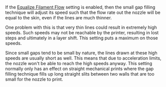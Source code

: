 If the [Equalize Filament Flow](speed_equalize_flow_enabled.md) setting is enabled, then the small gap filling technique will adjust its speed such that the flow rate out the nozzle will be equal to the skin, even if the lines are much thinner.

One problem with this is that very thin lines could result in extremely high speeds. Such speeds may not be reachable by the printer, resulting in lost steps and ultimately in a layer shift. This setting puts a maximum on those speeds.

Since small gaps tend to be small by nature, the lines drawn at these high speeds are usually short as well. This means that due to acceleration limits, the nozzle won't be able to reach the high speeds anyway. This setting normally only has an effect on straight mechanical prints where the gap filling technique fills up long straight slits between two walls that are too small for the nozzle to print.